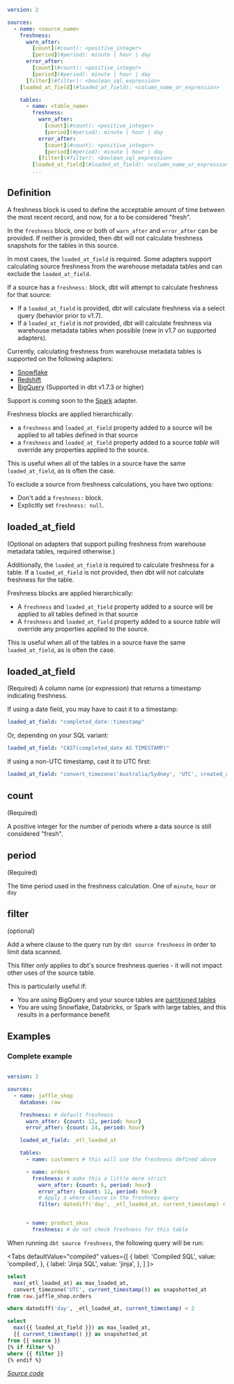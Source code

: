 <File name='models/<filename>.yml'>

```yaml

version: 2

sources:
  - name: <source_name>
    freshness:
      warn_after:
        [count](#count): <positive_integer>
        [period](#period): minute | hour | day
      error_after:
        [count](#count): <positive_integer>
        [period](#period): minute | hour | day
      [filter](#filter): <boolean_sql_expression>
    [loaded_at_field](#loaded_at_field): <column_name_or_expression>

    tables:
      - name: <table_name>
        freshness:
          warn_after:
            [count](#count): <positive_integer>
            [period](#period): minute | hour | day
          error_after:
            [count](#count): <positive_integer>
            [period](#period): minute | hour | day
          [filter](#filter): <boolean_sql_expression>
        [loaded_at_field](#loaded_at_field): <column_name_or_expression>
        ...
```

</File>

## Definition
A freshness block is used to define the acceptable amount of time between the most recent record, and now, for a <Term id="table" /> to be considered "fresh".

In the `freshness` block, one or both of `warn_after` and `error_after` can be provided. If neither is provided, then dbt will not calculate freshness snapshots for the tables in this source.

<VersionBlock firstVersion="1.7">

In most cases, the `loaded_at_field` is required. Some adapters support calculating source freshness from the warehouse metadata tables and can exclude the `loaded_at_field`.

If a source has a `freshness:` block, dbt will attempt to calculate freshness for that source:
- If a `loaded_at_field` is provided, dbt will calculate freshness via a select query (behavior prior to v1.7).
- If a `loaded_at_field` is _not_ provided, dbt will calculate freshness via warehouse metadata tables when possible (new in v1.7 on supported adapters).

Currently, calculating freshness from warehouse metadata tables is supported on the following adapters:
- [Snowflake](/reference/resource-configs/snowflake-configs)
- [Redshift](/reference/resource-configs/redshift-configs)
- [BigQuery](/reference/resource-configs/bigquery-configs) (Supported in dbt v1.7.3 or higher)

Support is coming soon to the [Spark](/reference/resource-configs/spark-configs) adapter.

Freshness blocks are applied hierarchically:
- a `freshness` and `loaded_at_field` property added to a source will be applied to all tables defined in that source
- a `freshness` and `loaded_at_field` property added to a source _table_ will override any properties applied to the source.

This is useful when all of the tables in a source have the same `loaded_at_field`, as is often the case.

To exclude a source from freshness calculations, you have two options:
- Don't add a `freshness:` block.
- Explicitly set `freshness: null`.

## loaded_at_field
(Optional on adapters that support pulling freshness from warehouse metadata tables, required otherwise.)
</VersionBlock>

<VersionBlock lastVersion="1.6">

Additionally, the `loaded_at_field` is required to calculate freshness for a table. If a `loaded_at_field` is not provided, then dbt will not calculate freshness for the table.

Freshness blocks are applied hierarchically:
- A `freshness` and `loaded_at_field` property added to a source will be applied to all tables defined in that source
- A `freshness` and `loaded_at_field` property added to a source _table_ will override any properties applied to the source.

This is useful when all of the tables in a source have the same `loaded_at_field`, as is often the case.

## loaded_at_field
(Required)
</VersionBlock>
A column name (or expression) that returns a timestamp indicating freshness.

If using a date field, you may have to cast it to a timestamp:
```yml
loaded_at_field: "completed_date::timestamp"
```

Or, depending on your SQL variant:
```yml
loaded_at_field: "CAST(completed_date AS TIMESTAMP)"
```

If using a non-UTC timestamp, cast it to UTC first:

```yml
loaded_at_field: "convert_timezone('Australia/Sydney', 'UTC', created_at_local)"
```

## count
(Required)

A positive integer for the number of periods where a data source is still considered "fresh".

## period
(Required)

The time period used in the freshness calculation. One of `minute`, `hour` or `day`

## filter
(optional)

Add a where clause to the query run by `dbt source freshness` in order to limit data scanned.

This filter *only* applies to dbt's source freshness queries - it will not impact other uses of the source table.

This is particularly useful if:
- You are using BigQuery and your source tables are [partitioned tables](https://cloud.google.com/bigquery/docs/partitioned-tables)
- You are using Snowflake, Databricks, or Spark with large tables, and this results in a performance benefit


## Examples

### Complete example
<File name='models/<filename>.yml'>

```yaml

version: 2

sources:
  - name: jaffle_shop
    database: raw

    freshness: # default freshness
      warn_after: {count: 12, period: hour}
      error_after: {count: 24, period: hour}

    loaded_at_field: _etl_loaded_at

    tables:
      - name: customers # this will use the freshness defined above

      - name: orders
        freshness: # make this a little more strict
          warn_after: {count: 6, period: hour}
          error_after: {count: 12, period: hour}
          # Apply a where clause in the freshness query
          filter: datediff('day', _etl_loaded_at, current_timestamp) < 2


      - name: product_skus
        freshness: # do not check freshness for this table
```

</File>

When running `dbt source freshness`, the following query will be run:

<Tabs
  defaultValue="compiled"
  values={[
    { label: 'Compiled SQL', value: 'compiled', },
    { label: 'Jinja SQL', value: 'jinja', },
  ]
}>
<TabItem value="compiled">

```sql
select
  max(_etl_loaded_at) as max_loaded_at,
  convert_timezone('UTC', current_timestamp()) as snapshotted_at
from raw.jaffle_shop.orders

where datediff('day', _etl_loaded_at, current_timestamp) < 2

```

</TabItem>

<TabItem value="jinja">

```sql
select
  max({{ loaded_at_field }}) as max_loaded_at,
  {{ current_timestamp() }} as snapshotted_at
from {{ source }}
{% if filter %}
where {{ filter }}
{% endif %}
```

_[Source code](https://github.com/dbt-labs/dbt-core/blob/HEAD/core/dbt/include/global_project/macros/adapters/common.sql#L262)_

</TabItem>

</Tabs>
